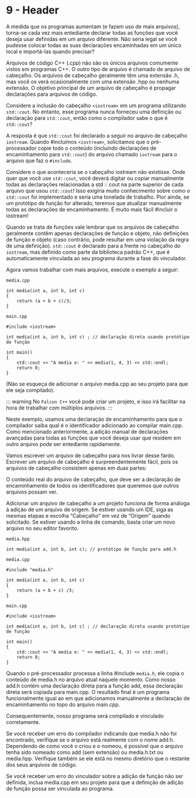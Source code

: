# 9 - Header

A medida que os programas aumentam (e fazem uso de mais arquivos), torna-se cada vez mais entediante declarar todas as funções que você deseja usar definidas em um arquivo diferente. Não seria legal se você pudesse colocar todas as suas declarações encaminhadas em um único local e importá-las quando precisar?

Arquivos de código C++ (.cpp) não são os únicos arquivos comumente vistos em programas C++. O outro tipo de arquivo é chamado de arquivo de cabeçalho. Os arquivos de cabeçalho geralmente têm uma extensão .h, mas você os verá ocasionalmente com uma extensão .hpp ou nenhuma extensão. O objetivo principal de um arquivo de cabeçalho é propagar declarações para arquivos de código.

Considere a inclusão do cabeçalho `<iostream>` em um programa utilizando `std::cout`. No entanto, esse programa nunca forneceu uma definição ou declaração para `std::cout`, então como o compilador sabe o que é `std::cout`?

A resposta é que `std::cout` foi declarado a seguir no arquivo de cabeçalho `iostream`. Quando #incluímos `<iostream>`, solicitamos que o pré-processador copie todo o conteúdo (incluindo declarações de encaminhamento para `std::cout`) do arquivo chamado `iostream` para o arquivo que faz o `#include`.

Considere o que aconteceria se o cabeçalho iostream não existisse. Onde quer que você use `std::cout`, você deverá digitar ou copiar manualmente todas as declarações relacionadas a std :: cout na parte superior de cada arquivo que usou `std::cout`! Isso exigiria muito conhecimento sobre como o `std::cout` foi implementado e seria uma tonelada de trabalho. Pior ainda, se um protótipo de função for alterado, teremos que atualizar manualmente todas as declarações de encaminhamento. É muito mais fácil #incluir o iostream!

Quando se trata de funções vale lembrar que os arquivos de cabeçalho geralmente contêm apenas declarações de função e objeto, não definições de função e objeto (caso contrário, pode resultar em uma violação da regra de uma definição). `std::cout` é declarado para a frente no cabeçalho do `iostream`, mas definido como parte da biblioteca padrão C++, que é automaticamente vinculada ao seu programa durante a fase do vinculador.

Agora vamos trabalhar com mais arquivos, execute o exemplo a seguir:

`media.cpp`
```cpp{0}
int media(int a, int b, int c) 
{
    return (a + b + c)/3;
}
```

`main.cpp`
```cpp{0}
#include <iostream>
 
int media(int a, int b, int c) ; // declaração direta usando protótipo de função
 
int main()
{
    std::cout << "A media e: " << media(1, 4, 3) << std::endl;
    return 0;
}
```

(Não se esqueça de adicionar o arquivo media.cpp ao seu projeto para que ele seja compilado).

::: warning
No `Falcon C++` você pode criar um projeto, e isso irá facilitar na hora de trabalhar com múltiplos arquivos.
:::

Neste exemplo, usamos uma declaração de encaminhamento para que o compilador saiba qual é o identificador adicionado ao compilar main.cpp. Como mencionado anteriormente, a adição manual de declarações avançadas para todas as funções que você deseja usar que residem em outro arquivo pode ser entediante rapidamente.

Vamos escrever um arquivo de cabeçalho para nos livrar desse fardo. Escrever um arquivo de cabeçalho é surpreendentemente fácil, pois os arquivos de cabeçalho consistem apenas em duas partes:

O conteúdo real do arquivo de cabeçalho, que deve ser a declaração de encaminhamento de todos os identificadores que queremos que outros arquivos possam ver.

Adicionar um arquivo de cabeçalho a um projeto funciona de forma análoga à adição de um arquivo de origem. Se estiver usando um IDE, siga as mesmas etapas e escolha “Cabeçalho” em vez de “Origem” quando solicitado. Se estiver usando a linha de comando, basta criar um novo arquivo no seu editor favorito.

`media.hpp`
```cpp{0}
int media(int a, int b, int c); // protótipo de função para add.h
```

`media.cpp`
```cpp{0}
#include "media.h"

int media(int a, int b, int c) 
{
    return (a + b + c) /3;
}
```

`main.cpp`
```cpp{0}
#include <iostream>
 
int media(int a, int b, int c) ; // declaração direta usando protótipo de função
 
int main()
{
    std::cout << "A media e: " << media(1, 4, 3) << std::endl;
    return 0;
}
```

Quando o pré-processador processa a linha #include `media.h`, ele copia o conteúdo de media.h no arquivo atual naquele momento. Como nosso add.h contém uma declaração direta para a função add, essa declaração direta será copiada para main.cpp. O resultado final é um programa funcionalmente igual ao em que adicionamos manualmente a declaração de encaminhamento no topo do arquivo main.cpp.

Consequentemente, nosso programa será compilado e vinculado corretamente.

Se você receber um erro do compilador indicando que media.h não foi encontrado, verifique se o arquivo está realmente com o nome add.h. Dependendo de como você o criou e o nomeou, é possível que o arquivo tenha sido nomeado como add (sem extensão) ou media.h.txt ou media.hpp. Verifique também se ele está no mesmo diretório que o restante dos seus arquivos de código.

Se você receber um erro do vinculador sobre a adição de função não ser definida, inclua media.cpp em seu projeto para que a definição de adição de função possa ser vinculada ao programa.
